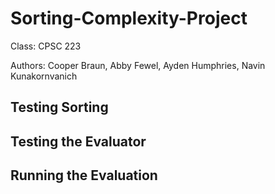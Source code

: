 # Sorting-Complexity-Project

Class: CPSC 223  

Authors: Cooper Braun, Abby Fewel, Ayden Humphries, Navin Kunakornvanich

## Testing Sorting

## Testing the Evaluator

## Running the Evaluation
